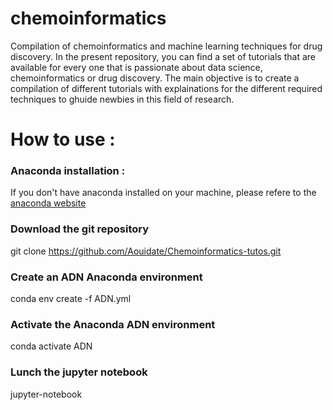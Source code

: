 # chemoinformatics
Compilation of chemoinformatics and machine learning techniques for drug discovery.
In the present repository, you can find a set of tutorials that are available for every one that is passionate about data science, chemoinformatics or drug discovery.
The main objective is to create a compilation of different tutorials with explainations for the different required techniques to ghuide newbies in this field of research.
# How to use :
### Anaconda installation :
If you don't have anaconda installed on your machine, please refere to the [anaconda website](https://docs.anaconda.com/anaconda/install/)
### Download the git repository
git clone https://github.com/Aouidate/Chemoinformatics-tutos.git
### Create an ADN Anaconda environment 
conda env create -f ADN.yml
### Activate the Anaconda ADN environment
conda activate ADN
### Lunch the jupyter notebook
jupyter-notebook

